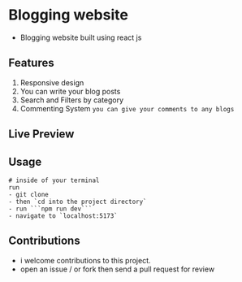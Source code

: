 # Blogging website

- Blogging website built using react js

## Features

1. Responsive design
2. You can write your blog posts
2. Search and Filters by category
3. Commenting System ```you can give your comments to any blogs```


## Live Preview

## Usage

```
# inside of your terminal
run
- git clone 
- then `cd into the project directory`
- run ```npm run dev```
- navigate to `localhost:5173`
```

## Contributions

- i welcome contributions to this project.
- open an issue / or fork then send a pull request for review
